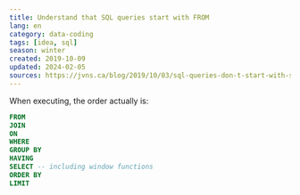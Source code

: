 ```yaml
---
title: Understand that SQL queries start with FROM
lang: en
category: data-coding
tags: [idea, sql]
season: winter
created: 2019-10-09
updated: 2024-02-05
sources: https://jvns.ca/blog/2019/10/03/sql-queries-don-t-start-with-select/
---
```


When executing, the order actually is:

```sql
FROM
JOIN
ON
WHERE
GROUP BY
HAVING
SELECT -- including window functions
ORDER BY
LIMIT
```